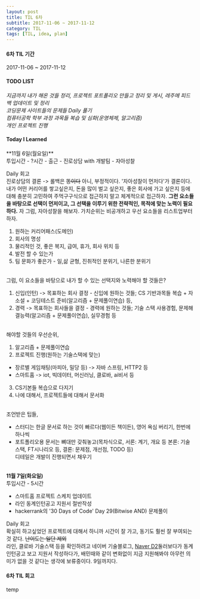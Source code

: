 ```yaml
---
layout: post
title: TIL 6차
subtitle: 2017-11-06 ~ 2017-11-12
category: TIL
tags: [TIL, idea, plan]
---
```

<h4>6차 TIL 기간</h4>
2017-11-06 ~ 2017-11-12

<h4>TODO LIST</h4>
<i class="fa fa-square-o" aria-hidden="true"> 지금까지 내가 해온 것들 정리, 프로젝트 포트폴리오 만들고 정리 및 게시, 레주메 피드백 업데이트 및 정리</i><br/>
<i class="fa fa-square-o" aria-hidden="true"> 코딩문제 사이트들의 문제들 Daily 풀기</i><br/>
<i class="fa fa-square-o" aria-hidden="true"> 컴퓨터공학 학부 과정 과목들 복습 및 심화(운영체제, 알고리즘)</i><br/>
<i class="fa fa-square-o" aria-hidden="true"> 개인 프로젝트 진행</i><br/>

<h4>Today I Learned</h4>
**11월 6일(월요일)**<br/>
투입시간 - ?시간
- 출근
- 진로상담 with 개발팀
- 자아성찰

Daily 회고<br/>
진로상담의 결론 -> 롤백은 ~~똥이다~~ 아니, 부정적이다. '자아성찰이 먼저다'가 결론이다.
내가 어떤 커리어를 쌓고싶은지, 돈을 많이 벌고 싶은지, 좋은 회사에 가고 싶은지 등에 대해 충분히 고민하여 주먹구구식으로 접근하지 말고 체계적으로 접근하자.
**그런 요소들을 바탕으로 선택이 먼저이고, 그 선택을 이루기 위한 전략적인, 목적에 맞는 노력이 필요하다.**
자 그럼, 자아성찰을 해보자. 가치순위는 비공개하고 우선 요소들을 리스트업부터 하자.
1. 원하는 커리어패스(도메인)
2. 회사의 명성
3. 물리적인 것, 좋은 복지, 급여, 휴가, 회사 위치 등
4. 발전 할 수 있는가
5. 팀 문화가 좋은가 - 일,삶 균형, 진취적인 분위기, 나른한 분위기

<br/>
그럼, 이 요소들을 바탕으로 내가 할 수 있는 선택지와 노력해야 할 것들은?

1. 신입(인턴) -> 목표하는 회사 결정 - 신입에 원하는 것들; CS 기반과목들 복습 + 자소설 + 코딩테스트 준비(알고리즘 + 문제풀이연습) 등,
2. 경력 -> 목표하는 회사들을 결정 - 경력에 원하는 것들; 기술 스택 사용경험, 문제해결능력(알고리즘 + 문제풀이연습), 실무경험 등

<br/>
해야할 것들의 우선순위,

1. 알고리즘 + 문제풀이연습
2. 프로젝트 진행(원하는 기술스택에 맞는)
- 장르별 게임채팅(마피아, 밀당 등) -> 자바 스프링, HTTP2 등
- 스마트홈 -> iot, 빅데이터, 머신러닝, 클로바, ai비서 등
3. CS기본들 복습으로 다지기
4. 나에 대해서, 프로젝트들에 대해서 문서화

<br/>
조언받은 팁들,

- 스터디는 한글 문서로 하는 것이 빠르다(웹이든 책이든), 영어 욕심 버리기, 한번에 하나씩
- 포트폴리오용 문서는 뼈대만 갖춰놓고(목차식으로, 서론: 계기, 개요 등 본론: 기술스택, FT시나리오 등, 결론: 문제점, 개선점, TODO 등)<br/>
디테일은 개발이 진행되면서 채우기

<br/>**11월 7일(화요일)**<br/>
투입시간 - 5시간
- 스마트홈 프로젝트 스케치 업데이트
- 라인 동계인턴공고 지원서 절반작성
- hackerrank의 '30 Days of Code' Day 29(Bitwise AND) 문제풀이

Daily 회고<br/>
확실히 하고싶었던 프로젝트에 대해서 하니까 시간이 잘 가고, 동기도 훨씬 잘 부여되는 것 같다. ~~난이도는 일단 제외~~<br/>
라인, 클로바 기술스택 등을 확인하려고 네이버 기술블로그, [Naver D2](http://d2.naver.com/home)둘러보다가 동계인턴공고 보고 지원서 작성하다가,
배민때와 같이 변화없이 지금 지원해봐야 아무런 의미가 없을 것 같다는 생각에 보류중이다. 9일까지다.

<h4>6차 TIL 회고</h4>
temp
